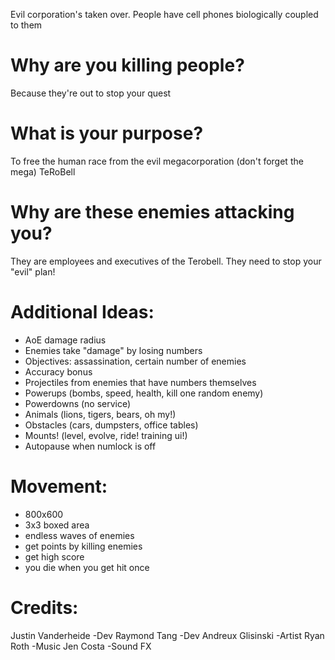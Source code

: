 Evil corporation's taken over.
People have cell phones biologically coupled to them

Why are you killing people?
===========================
Because they're out to stop your quest

What is your purpose?
=====================
To free the human race from the evil megacorporation (don't forget the mega) TeRoBell

Why are these enemies attacking you?
====================================
They are employees and executives of the Terobell.  They need to stop your "evil" plan!

Additional Ideas:
=================
- AoE damage radius
- Enemies take "damage" by losing numbers
- Objectives: assassination, certain number of enemies
- Accuracy bonus
- Projectiles from enemies that have numbers themselves
- Powerups (bombs, speed, health, kill one random enemy)
- Powerdowns (no service)
- Animals (lions, tigers, bears, oh my!)
- Obstacles (cars, dumpsters, office tables)
- Mounts! (level, evolve, ride! training ui!)
- Autopause when numlock is off

Movement:
=========
- 800x600
- 3x3 boxed area
- endless waves of enemies
- get points by killing enemies
- get high score
- you die when you get hit once

Credits:
========
Justin Vanderheide -Dev
Raymond Tang -Dev
Andreux Glisinski -Artist
Ryan Roth -Music
Jen Costa -Sound FX
